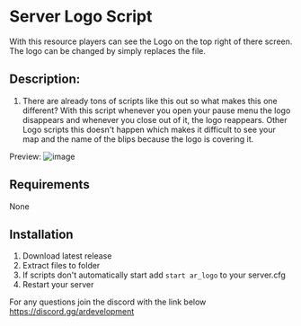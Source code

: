 # Server Logo Script
With this resource players can see the Logo on the top right of there screen. The logo can be changed by simply replaces the file.

## Description:
1. There are already tons of scripts like this out so what makes this one different? With this script whenever you open your pause menu the logo disappears and whenever you close out of it, the logo reappears. Other Logo scripts this doesn't happen which makes it difficult to see your map and the name of the blips because the logo is covering it.

Preview:
![image](https://github.com/user-attachments/assets/a79bf496-d2a8-453d-b159-81bd7a055fc3)

## Requirements
None

## Installation
1. Download latest release
2. Extract files to folder
3. If scripts don't automatically start add `start ar_logo` to your server.cfg
4. Restart your server

For any questions join the discord with the link below
https://discord.gg/ardevelopment
